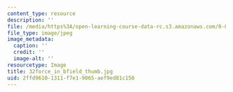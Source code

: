 ```yaml
---
content_type: resource
description: ''
file: /media/https%3A/open-learning-course-data-rc.s3.amazonaws.com/8-02-physics-ii-electricity-and-magnetism-spring-2007/2ffd96101311f7e19065aef9ed81c150_32force_in_bfield_thumb.jpg
file_type: image/jpeg
image_metadata:
  caption: ''
  credit: ''
  image-alt: ''
resourcetype: Image
title: 32force_in_bfield_thumb.jpg
uid: 2ffd9610-1311-f7e1-9065-aef9ed81c150
---
```

